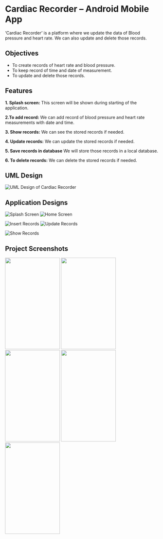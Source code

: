 # Cardiac Recorder – Android Mobile App
‘Cardiac Recorder’ is a platform where we update the data of Blood pressure and heart rate. We can also update and delete those records.

## Objectives
* To create records of heart rate and blood pressure.
* To keep record of time and date of measurement.
* To update and delete those records.



## Features

**1. Splash screen:** This screen will be shown during starting of the application.

**2.To add record:** We can add record of blood pressure and heart rate measurements with date and time.


**3. Show records:** We can see the stored records if needed.

**4. Update records:** We can update the stored records if needed.

**5. Save records in database** We will store those records in a local database.

**6. To delete records:** We can delete the stored records if needed.




## UML Design
![UML Design of Cardiac Recorder]()



## Application Designs
![Splash Screen](https://user-images.githubusercontent.com/70595051/175779094-192973cc-b357-4a74-9b30-9d4282cc2f82.jpg)
![Home Screen](https://user-images.githubusercontent.com/70595051/175779135-6d9e236e-a242-456a-a9e9-ae98e412ac82.jpg)

![Insert Records](https://user-images.githubusercontent.com/70595051/175779177-1dc9ba50-bbd2-4589-ad31-1bbeb1814b03.jpg)
![Update Records](https://user-images.githubusercontent.com/70595051/175779190-799c2976-12fa-4392-b4f4-5f72f5bc5377.jpg)

![Show Records](https://user-images.githubusercontent.com/70595051/175779210-95a317e8-9973-41b3-950e-41d75de65e69.jpg)



## Project Screenshots
<img src="https://user-images.githubusercontent.com/70595051/175779094-192973cc-b357-4a74-9b30-9d4282cc2f82.jpg" width="180" height="300">
<img src="https://user-images.githubusercontent.com/70595051/175779135-6d9e236e-a242-456a-a9e9-ae98e412ac82.jpg" width="180" height="300">
<img src="https://user-images.githubusercontent.com/70595051/175779177-1dc9ba50-bbd2-4589-ad31-1bbeb1814b03.jpg" width="180" height="300">
<img src="https://user-images.githubusercontent.com/70595051/175779190-799c2976-12fa-4392-b4f4-5f72f5bc5377.jpg" width="180" height="300">
<img src="https://user-images.githubusercontent.com/70595051/175779210-95a317e8-9973-41b3-950e-41d75de65e69.jpg" width="180" height="300">